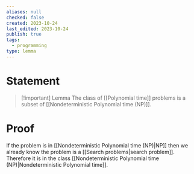 ```yaml
---
aliases: null
checked: false
created: 2023-10-24
last_edited: 2023-10-24
publish: true
tags:
  - programming
type: lemma
---
```

# Statement

>[!important] Lemma
>The class of [[Polynomial time]] problems is a subset of [[Nondeterministic Polynomial time (NP)]].

# Proof

If the problem is in [[Nondeterministic Polynomial time (NP)|NP]] then we already know the problem is a [[Search problems|search problem]]. Therefore it is in the class [[Nondeterministic Polynomial time (NP)|Nondeterministic Polynomial time]].
